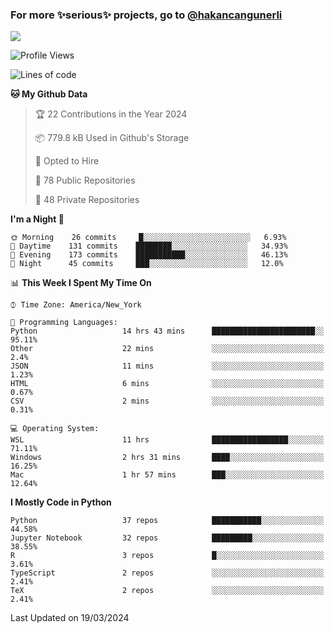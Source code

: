 ### For more ✨serious✨ projects, go to [@hakancangunerli](https://github.com/hakancangunerli)

![](https://github-readme-stats.vercel.app/api/top-langs/?username=hakancangunerli&layout=compact&hide=jupyter%20notebook,tex,html,shell,CSS,Ruby,Makefile,EmberScript,MATLAB,C&langs_count=6&exclude_repo=2015-csharp,gt_code,gsu_code,uga_code,uga_robotics)

<!--START_SECTION:waka-->
![Profile Views](http://img.shields.io/badge/Profile%20Views-0-blue)

![Lines of code](https://img.shields.io/badge/From%20Hello%20World%20I%27ve%20Written-481501%20lines%20of%20code-blue)

**🐱 My Github Data** 

> 🏆 22 Contributions in the Year 2024
 > 
> 📦 779.8 kB Used in Github's Storage 
 > 
> 💼 Opted to Hire
 > 
> 📜 78 Public Repositories 
 > 
> 🔑 48 Private Repositories  
 > 
**I'm a Night 🦉** 

```text
🌞 Morning    26 commits     █░░░░░░░░░░░░░░░░░░░░░░░░   6.93% 
🌆 Daytime    131 commits    ████████░░░░░░░░░░░░░░░░░   34.93% 
🌃 Evening    173 commits    ███████████░░░░░░░░░░░░░░   46.13% 
🌙 Night      45 commits     ███░░░░░░░░░░░░░░░░░░░░░░   12.0%

```


📊 **This Week I Spent My Time On** 

```text
⌚︎ Time Zone: America/New_York

💬 Programming Languages: 
Python                   14 hrs 43 mins      ███████████████████████░░   95.11% 
Other                    22 mins             ░░░░░░░░░░░░░░░░░░░░░░░░░   2.4% 
JSON                     11 mins             ░░░░░░░░░░░░░░░░░░░░░░░░░   1.23% 
HTML                     6 mins              ░░░░░░░░░░░░░░░░░░░░░░░░░   0.67% 
CSV                      2 mins              ░░░░░░░░░░░░░░░░░░░░░░░░░   0.31%

💻 Operating System: 
WSL                      11 hrs              █████████████████░░░░░░░░   71.11% 
Windows                  2 hrs 31 mins       ████░░░░░░░░░░░░░░░░░░░░░   16.25% 
Mac                      1 hr 57 mins        ███░░░░░░░░░░░░░░░░░░░░░░   12.64%

```

**I Mostly Code in Python** 

```text
Python                   37 repos            ███████████░░░░░░░░░░░░░░   44.58% 
Jupyter Notebook         32 repos            █████████░░░░░░░░░░░░░░░░   38.55% 
R                        3 repos             █░░░░░░░░░░░░░░░░░░░░░░░░   3.61% 
TypeScript               2 repos             ░░░░░░░░░░░░░░░░░░░░░░░░░   2.41% 
TeX                      2 repos             ░░░░░░░░░░░░░░░░░░░░░░░░░   2.41%

```



 Last Updated on 19/03/2024
<!--END_SECTION:waka-->


